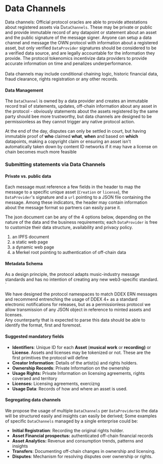 # Data Channels

Data channels: Official protocol oracles are able to provide attestations about registered assets via D`ataChannels`. These may be private or public and provide immutable record of any datapoint or statement about an asset and the public signature of the message signer. Anyone can setup a data channel and message the OWN protocol with information about a registered asset, but only verified `DataProvider` signatures should be considered to be a verified data source, and are legally accountable for the information they provide. The protocol tokenomics incentivize data providers to provide accurate information on time and penalizes underperformance. \
\
Data channels may include conditional chaining logic, historic financial data, fraud clearance, rights registration or any other records.



#### Data Management

The `DataChannel` is owned by a data provider and creates an immutable record trail of statements, updates, off-chain information about any asset in the protocol - obviously statements about the assets registered by the same party should bee more trustworthy, but data channels are designed to be permissionless as they cannot trigger any native protocol action.

At the end of the day, disputes can only be settled in court, but having immutable proof of **who** claimed **what**, **when** and based on **which** datapoints, making a copyright claim or ensuring an asset isn't automatically taken down by content ID networks if it may have a license on chain becomes much more feasible



### Submitting statements via Data Channels

#### Private vs. public data

Each message must reference a few fields in the header to map the message to a specific unique asset (`Creation` or  `license`), the `DataProvider`'s signature and a `url` pointing to a JSON file containing the message.  Among these indicators, the header may contain information about the message format so partners can easily parse it.&#x20;

The json document can be any of the 4 options below, depending on the nature of the data and the business requirements; each `DataProvider` is free to customize their data structure, availability  and privacy policy.

1. an IPFS document
2. a static web page
3. a dynamic web page
4. a Merkel root pointing to authentication of off-chain data

#### Metadata Schema

As a design principle, the protocol adapts music-industry message standards and has no intention of creating any new web3-specific standard. \`

We have designed the protocol namespaces to match DDEX ERN messages and recommend entrenching the usage of DDEX 4+ as a standard electronic notifications for releases, but as a permissionless protocol we allow transmission of any JSON object in reference to minted assets and licenses. \
Any counterparty that is expected to parse this data should be able to identify the format, first and foremost.

#### Suggested mandatory fields

* **Identifiers**: Unique ID for each **Asset** (**musical work** or **recording)** or **License**. Assets and licenses may be tokenized or not. These are the first primitives the protocol will define&#x20;
* **Creator Information**: Details of the artist(s) and rights holders.
* **Ownership Records**: Private Information on the ownership
* **Usage Rights:** Private Information on licensing agreements, rights coveraed and territory
* **Licenses:** Licensing agreements, exercizng&#x20;
* **Usage Data**: Records of how and where an asset is used.

#### Segregating data channels

We propose the usage of multiple `DataChannels` per `DataProvider`so the data will be structured easily and insights can easily be derived; Some examples of specific `DataChannels` managed by a single enterprise could be:

* **Initial Registration**: Recording the original rights holder.
* **Asset Financial prospectus:** authenticated off-chain financial records
* **Asset Analytics:** Revenue and consumption trends, patterns and insights
* **Transfers**: Documenting off-chain changes in ownership and licensing.
* **Disputes**: Mechanism for resolving disputes over ownership or rights.

